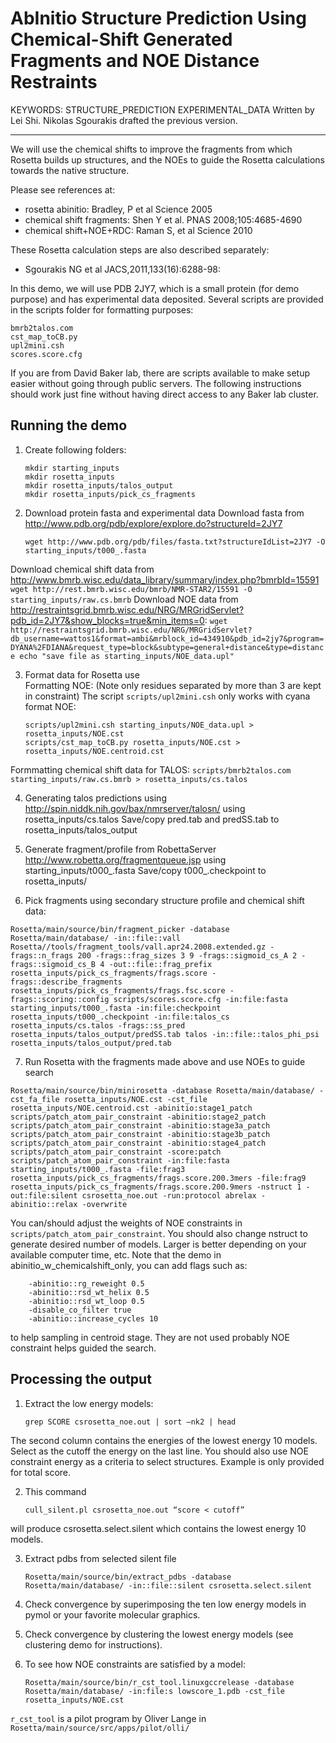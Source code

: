 AbInitio Structure Prediction Using Chemical-Shift Generated Fragments and NOE Distance Restraints
==================================================================================================
KEYWORDS: STRUCTURE_PREDICTION EXPERIMENTAL_DATA
Written by Lei Shi.
Nikolas Sgourakis drafted the previous version.

---

We will use the chemical shifts to improve the fragments from which Rosetta builds up structures, and the NOEs to guide the Rosetta calculations towards the native structure.

Please see references at:
* rosetta abinitio: Bradley, P et al Science 2005
* chemical shift fragments: Shen Y et al. PNAS 2008;105:4685-4690
* chemical shift+NOE+RDC: Raman S, et al Science 2010

These Rosetta calculation steps are also described separately:
* Sgourakis NG et al JACS,2011,133(16):6288-98:

In this demo, we will use PDB 2JY7, which is a small protein (for demo purpose) and has experimental data deposited. Several scripts are provided in the scripts folder for formatting purposes:

	bmrb2talos.com
	cst_map_toCB.py
	upl2mini.csh
	scores.score.cfg

If you are from David Baker lab, there are scripts available to make setup easier without going through public servers. The following instructions should work just fine without having direct access to any Baker lab cluster.

Running the demo
----------------
1. Create following folders:  
    ```
    mkdir starting_inputs
    mkdir rosetta_inputs
    mkdir rosetta_inputs/talos_output
    mkdir rosetta_inputs/pick_cs_fragments
    ```

2. Download protein fasta and experimental data
Download fasta from http://www.pdb.org/pdb/explore/explore.do?structureId=2JY7  
    ```
    wget http://www.pdb.org/pdb/files/fasta.txt?structureIdList=2JY7 -O starting_inputs/t000_.fasta
    ```
Download chemical shift data from http://www.bmrb.wisc.edu/data_library/summary/index.php?bmrbId=15591  
    ```
    wget http://rest.bmrb.wisc.edu/bmrb/NMR-STAR2/15591 -O starting_inputs/raw.cs.bmrb
    ```
Download NOE data from http://restraintsgrid.bmrb.wisc.edu/NRG/MRGridServlet?pdb_id=2JY7&show_blocks=true&min_items=0:
    ```
    wget http://restraintsgrid.bmrb.wisc.edu/NRG/MRGridServlet?db_username=wattos1&format=ambi&mrblock_id=434910&pdb_id=2jy7&program=DYANA%2FDIANA&request_type=block&subtype=general+distance&type=distance
    echo "save file as starting_inputs/NOE_data.upl"
    ```

3. Format data for Rosetta use  
Formatting NOE: (Note only residues separated by more than 3 are kept in constraint)
The script `scripts/upl2mini.csh` only works with cyana format NOE:
    ```
    scripts/upl2mini.csh starting_inputs/NOE_data.upl > rosetta_inputs/NOE.cst
    scripts/cst_map_toCB.py rosetta_inputs/NOE.cst > rosetta_inputs/NOE.centroid.cst
    ```
Formmatting chemical shift data for TALOS:
    ```
    scripts/bmrb2talos.com starting_inputs/raw.cs.bmrb > rosetta_inputs/cs.talos
    ```

4. Generating talos predictions using http://spin.niddk.nih.gov/bax/nmrserver/talosn/ using rosetta_inputs/cs.talos
Save/copy pred.tab and predSS.tab to rosetta_inputs/talos_output

5. Generate fragment/profile from RobettaServer http://www.robetta.org/fragmentqueue.jsp using starting_inputs/t000_.fasta
Save/copy t000_.checkpoint to rosetta_inputs/

6. Pick fragments using secondary structure profile and chemical shift data:
```
Rosetta/main/source/bin/fragment_picker -database Rosetta/main/database/ -in::file::vall Rosetta//tools/fragment_tools/vall.apr24.2008.extended.gz -frags::n_frags 200 -frags::frag_sizes 3 9 -frags::sigmoid_cs_A 2 -frags::sigmoid_cs_B 4 -out::file::frag_prefix rosetta_inputs/pick_cs_fragments/frags.score -frags::describe_fragments rosetta_inputs/pick_cs_fragments/frags.fsc.score -frags::scoring::config scripts/scores.score.cfg -in:file:fasta starting_inputs/t000_.fasta -in:file:checkpoint rosetta_inputs/t000_.checkpoint -in:file:talos_cs rosetta_inputs/cs.talos -frags::ss_pred rosetta_inputs/talos_output/predSS.tab talos -in::file::talos_phi_psi rosetta_inputs/talos_output/pred.tab
```

7. Run Rosetta with the fragments made above and use NOEs to guide search
```
Rosetta/main/source/bin/minirosetta -database Rosetta/main/database/ -cst_fa_file rosetta_inputs/NOE.cst -cst_file rosetta_inputs/NOE.centroid.cst -abinitio:stage1_patch scripts/patch_atom_pair_constraint -abinitio:stage2_patch scripts/patch_atom_pair_constraint -abinitio:stage3a_patch scripts/patch_atom_pair_constraint -abinitio:stage3b_patch scripts/patch_atom_pair_constraint -abinitio:stage4_patch scripts/patch_atom_pair_constraint -score:patch scripts/patch_atom_pair_constraint -in:file:fasta starting_inputs/t000_.fasta -file:frag3 rosetta_inputs/pick_cs_fragments/frags.score.200.3mers -file:frag9 rosetta_inputs/pick_cs_fragments/frags.score.200.9mers -nstruct 1 -out:file:silent csrosetta_noe.out -run:protocol abrelax -abinitio::relax -overwrite
```
You can/should adjust the weights of NOE constraints in `scripts/patch_atom_pair_constraint`.
You should also change nstruct to generate desired number of models.
Larger is better depending on your available computer time, etc.
Note that the demo in abinitio_w_chemicalshift_only, you can add flags such as:
```
    -abinitio::rg_reweight 0.5
    -abinitio::rsd_wt_helix 0.5
    -abinitio::rsd_wt_loop 0.5
    -disable_co_filter true
    -abinitio::increase_cycles 10
```
to help sampling in centroid stage.
They are not used probably NOE constraint helps guided the search.

Processing the output
---------------------
1. Extract the low energy models:
    ```
    grep SCORE csrosetta_noe.out | sort –nk2 | head
    ```
The second column contains the energies of the lowest energy 10 models.
Select as the cutoff the energy on the last line.
You should also use NOE constraint energy as a criteria to select structures.
Example is only provided for total score.

2.  This command
    ```
    cull_silent.pl csrosetta_noe.out “score < cutoff”
    ```
will produce csrosetta.select.silent which contains the lowest energy 10 models.

3. Extract pdbs from selected silent file
    ```
    Rosetta/main/source/bin/extract_pdbs -database Rosetta/main/database/ -in::file::silent csrosetta.select.silent
    ```

4. Check convergence by superimposing the ten low energy models in pymol or your favorite molecular graphics.

5. Check convergence by clustering the lowest energy models (see clustering demo for instructions).

6. To see how NOE constraints are satisfied by a model:
    ```
    Rosetta/main/source/bin/r_cst_tool.linuxgccrelease -database Rosetta/main/database/ -in:file:s lowscore_1.pdb -cst_file rosetta_inputs/NOE.cst
    ```
`r_cst_tool` is a pilot program by Oliver Lange in `Rosetta/main/source/src/apps/pilot/olli/`
